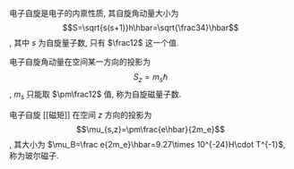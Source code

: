 电子自旋是电子的内禀性质, 其自旋角动量大小为 $$S=\sqrt{s(s+1)}h\hbar=\sqrt{\frac34}\hbar$$, 其中 $s$ 为自旋量子数, 只有 $\frac12$ 这一个值. 

电子自旋角动量在空间某一方向的投影为 $$S_z=m_s\hbar$$, $m_s$ 只能取 $\pm\frac12$ 值, 称为自旋磁量子数. 

电子自旋 [[磁矩]] 在空间 $z$ 方向的投影为 $$\mu_{s,z}=\pm\frac{e\hbar}{2m_e}$$, 其大小为 $\mu_B=\frac e{2m_e}\hbar=9.27\times 10^{-24}H\cdot T^{-1}$, 称为玻尔磁子. 